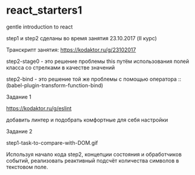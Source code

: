 # react_starters1
gentle introduction to react

step1 и step2 сделаны во время занятия 23.10.2017 (II курс)

Транскрипт занятия: https://kodaktor.ru/g/23102017

step2-stage0 - это решение проблемы this путём использования полей класса со стрелками в качестве значений

step2-bind - это решение той же проблемы с помощью оператора :: (babel-plugin-transform-function-bind)

Задание 1

https://kodaktor.ru/g/eslint

добавить линтер и подобрать комфортные для себя настройки

Задание 2

step1-task-to-compare-with-DOM.gif

Используя начало кода step2, концепции состояния и обработчиков событий, реализовать реактивный подсчёт количества символов в текстовом поле.
